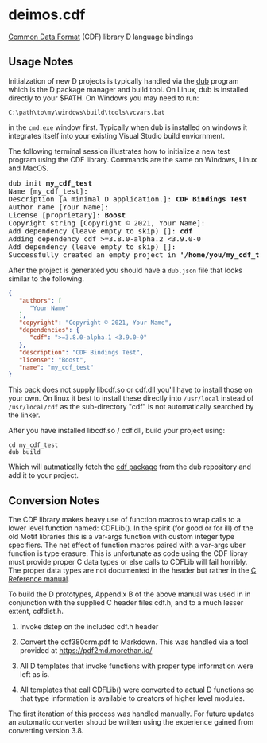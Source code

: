 # deimos.cdf
[Common Data Format](https://cdf.gsfc.nasa.gov/) (CDF) library D language bindings

## Usage Notes

Initialzation of new D projects is typically handled via the 
[dub](https://dub.pm/index.html)
program which is the D package manager and build tool.  On Linux,
dub is installed directly to your $PATH.  On Windows you may need
to run:

```batch
C:\path\to\my\windows\build\tools\vcvars.bat
```
in the `cmd.exe` window first.  Typically when dub is installed on 
windows it integrates itself into your existing Visual Studio build
enviornment.

The following terminal session illustrates how to initialize a new 
test program using the CDF library.  Commands are the same on Windows,
Linux and MacOS.

<pre>
dub init <b>my_cdf_test</b>
Name [my_cdf_test]: 
Description [A minimal D application.]: <b>CDF Bindings Test</b>
Author name [Your Name]: 
License [proprietary]: <b>Boost</b>
Copyright string [Copyright © 2021, Your Name]: 
Add dependency (leave empty to skip) []: <b>cdf</b>
Adding dependency cdf >=3.8.0-alpha.2 <3.9.0-0
Add dependency (leave empty to skip) []: 
Successfully created an empty project in <b>'/home/you/my_cdf_test'</b>.
</pre>

After the project is generated you should have a `dub.json` file that 
looks similar to the following.

```json
{
   "authors": [
      "Your Name"
   ],
   "copyright": "Copyright © 2021, Your Name",
   "dependencies": {
      "cdf": ">=3.8.0-alpha.1 <3.9.0-0"
   },
   "description": "CDF Bindings Test",
   "license": "Boost",
   "name": "my_cdf_test"
}
```

This pack does not supply libcdf.so or cdf.dll you'll have to install
those on your own.  On linux it best to install these directly into
`/usr/local` instead of `/usr/local/cdf` as the sub-directory "cdf"
is not automatically searched by the linker.

After you have installed libcdf.so / cdf.dll, build your project using:
```
cd my_cdf_test
dub build
```

Which will autmatically fetch the [cdf package](https://code.dlang.org/packages/cdf)
from the dub repository and add it to your project.


## Conversion Notes

The CDF library makes heavy use of function macros to wrap calls to a 
lower level function named: CDFLib().  In the spirit (for good or for ill)
of the old Motif libraries this is a var-args function with custom integer
type specifiers.  The net effect of function macros paired with a var-args
uber function is type erasure.  This is unfortunate as code using the 
CDF libray must provide proper C data types or else calls to CDFLib
will fail horribly.  The proper data types are not documented in the header
but rather in the [C Reference manual](https://spdf.gsfc.nasa.gov/pub/software/cdf/doc/cdf380/cdf380crm.pdf).

To build the D prototypes, Appendix B of the above manual was used in 
in conjunction with the supplied C header files cdf.h, and to a much 
lesser extent, cdfdist.h. 
 
1. Invoke dstep on the included cdf.h header
    
2. Convert the cdf380crm.pdf to Markdown.  This was handled via a tool
   provided at https://pdf2md.morethan.io/
   
3. All D templates that invoke functions with proper type information 
   were left as is.
 
4. All templates that call CDFLib() were converted to actual D functions
   so that type information is available to creators of higher level
   modules.

The first iteration of this process was handled manually.  For future 
updates an automatic converter shoud be written using the experience 
gained from converting version 3.8. 
